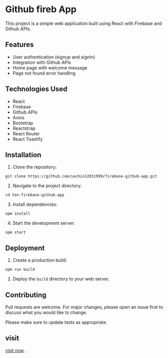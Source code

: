
#  Github fireb App

This project is a simple web application built using React with Firebase and Github APIs.

## Features

- User authentication (signup and signin)
- Integration with Github APIs
- Home page with welcome message
- Page not found error handling

## Technologies Used

- React
- Firebase
- Github APIs
- Axios
- Bootstrap
- Reactstrap
- React Router
- React Toastify

## Installation

1. Clone the repository:

```
git clone https://github.com/sachin12031999/firebase-github-app.git
```

2. Navigate to the project directory:

```
cd ten-firebase-github-app
```

3. Install dependencies:

```
npm install
```

4. Start the development server:

```
npm start
```

## Deployment

1. Create a production build:

```
npm run build
```

2. Deploy the `build` directory to your web server.

## Contributing

Pull requests are welcome. For major changes, please open an issue first to discuss what you would like to change.

Please make sure to update tests as appropriate.

## visit


[visit now](#)
.
